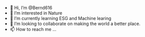 - 👋 Hi, I’m @Bernd616
- 👀 I’m interested in Nature
- 🌱 I’m currently learning ESG and Machine learing
- 💞️ I’m looking to collaborate on making the world a better place.
- 📫 How to reach me ...

<!---
Bernd616/Bernd616 is a ✨ special ✨ repository because its `README.md` (this file) appears on your GitHub profile.
You can click the Preview link to take a look at your changes.
--->
